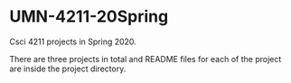 # UMN-4211-20Spring
Csci 4211 projects in Spring 2020.

There are three projects in total and README files for each of the project are inside the project directory.
